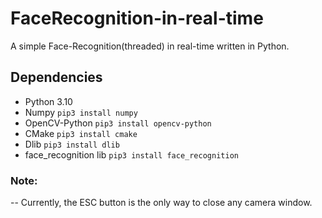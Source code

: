 # FaceRecognition-in-real-time

A simple Face-Recognition(threaded) in real-time written in Python.

## Dependencies

- Python 3.10
- Numpy `pip3 install numpy`
- OpenCV-Python `pip3 install opencv-python`
- CMake `pip3 install cmake`
- Dlib `pip3 install dlib`
- face_recognition lib `pip3 install face_recognition`

### Note:
-- Currently, the ESC button is the only way to close any camera window.
